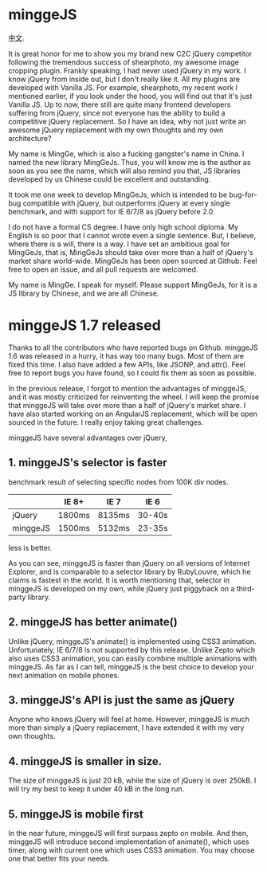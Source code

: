# minggeJS

[中文](README_zh.md).

It is great honor for me to show you my brand new C2C jQuery
competitor following the tremendous success of shearphoto, my awesome
image cropping plugin. Frankly speaking, I had never used jQuery in my
work. I know jQuery from inside out, but I don't really like it. All
my plugins are developed with Vanilla JS. For example, shearphoto, my
recent work I mentioned earlier, if you look under the hood, you will
find out that it's just Vanilla JS. Up to now, there still are quite
many frontend developers suffering from jQuery, since not everyone has
the ability to build a competitive jQuery replacement. So I have an
idea, why not just write an awesome jQuery replacement with my own
thoughts and my own architecture?

My name is MingGe, which is also a fucking gangster's name in China. I
named the new library MingGeJs. Thus, you will know me is the author
as soon as you see the name, which will also remind you that, JS
libraries developed by us Chinese could be excellent and outstanding.

It took me one week to develop MingGeJs, which is intended to be
bug-for-bug compatible with jQuery, but outperforms jQuery at every
single benchmark, and with support for IE 6/7/8 as jQuery before 2.0.

I do not have a formal CS degree. I have only high school diploma. My
English is so poor that I cannot wrote even a single sentence. But, I
believe, where there is a will, there is a way. I have set an
ambitious goal for MingGeJs, that is, MingGeJs should take over more
than a half of jQuery's market share world-wide. MingGeJs has been
open sourced at Github. Feel free to open an issue, and all pull
requests are welcomed.

My name is MingGe. I speak for myself. Please support MingGeJs, for it
is a JS library by Chinese, and we are all Chinese.


# minggeJS 1.7 released

Thanks to all the contributors who have reported bugs on
Github. minggeJS 1.6 was released in a hurry, it has way too many
bugs. Most of them are fixed this time. I also have added a few APIs,
like JSONP, and attr(). Feel free to report bugs you have found, so I
could fix them as soon as possible.

In the previous release, I forgot to mention the advantages of
minggeJS, and it was mostly criticized for reinventing the wheel. I
will keep the promise that minggeJS will take over more than a half of
jQuery's market share. I have also started working on an AngularJS
replacement, which will be open sourced in the future. I really enjoy
taking great challenges.

minggeJS have several advantages over jQuery,

## 1. minggeJS's selector is faster

benchmark result of selecting specific nodes from 100K div nodes.

|            |  IE 8+   |   IE 7   |   IE 6   |
| ---------- | -------- | -------- | -------- |
|  jQuery    |  1800ms  |  8135ms  |  30-40s  |
|  minggeJS  |  1500ms  |  5132ms  |  23-35s  |

less is better.

As you can see, minggeJS is faster than jQuery on all versions of
Internet Explorer, and is comparable to a selector library by
RubyLouvre, which he claims is fastest in the world. It is worth
mentioning that, selector in minggeJS is developed on my own, while
jQuery just piggyback on a third-party library.

## 2. minggeJS has better animate()

Unlike jQuery, minggeJS's animate() is implemented using CSS3
animation. Unfortunately, IE 6/7/8 is not supported by this
release. Unlike Zepto which also uses CSS3 animation, you can easily
combine multiple animations with minggeJS. As far as I can tell,
minggeJS is the best choice to develop your next animation on mobile
phones.

## 3. minggeJS's API is just the same as jQuery

Anyone who knows jQuery will feel at home. However, minggeJS is much
more than simply a jQuery replacement, I have extended it with my very
own thoughts.

## 4. minggeJS is smaller in size.

The size of minggeJS is just 20 kB, while the size of jQuery is over
250kB. I will try my best to keep it under 40 kB in the long run.

## 5. minggeJS is mobile first

In the near future, minggeJS will first surpass zepto on mobile. And
then, minggeJS will introduce second implementation of animate(),
which uses timer, along with current one which uses CSS3
animation. You may choose one that better fits your needs.
